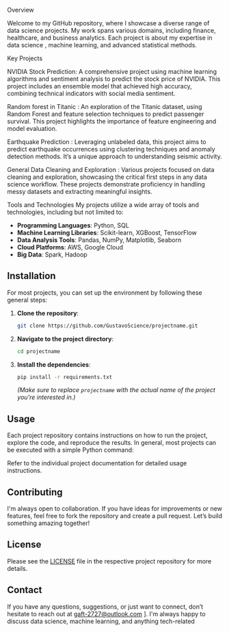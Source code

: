 Overview

Welcome to my GitHub repository, where I showcase a diverse range of data science projects. My work spans various domains, including finance, healthcare, and business analytics. Each project is about my expertise in data science , machine learning, and advanced statistical methods.

 Key Projects

NVIDIA Stock Prediction: A comprehensive project using machine learning algorithms and sentiment analysis to predict the stock price of NVIDIA. This project includes an ensemble model that achieved high accuracy, combining technical indicators with social media sentiment.

Random forest in Titanic : An exploration of the Titanic dataset, using Random Forest and feature selection techniques to predict passenger survival. This project highlights the importance of feature engineering and model evaluation.

 Earthquake Prediction : Leveraging unlabeled data, this project aims to predict earthquake occurrences using clustering techniques and anomaly detection methods. It’s a unique approach to understanding seismic activity.

 General Data Cleaning and Exploration : Various projects focused on data cleaning and exploration, showcasing the critical first steps in any data science workflow. These projects demonstrate proficiency in handling messy datasets and extracting meaningful insights.

 Tools and Technologies
My projects utilize a wide array of tools and technologies, including but not limited to:

- **Programming Languages**: Python, SQL
- **Machine Learning Libraries**: Scikit-learn, XGBoost, TensorFlow
- **Data Analysis Tools**: Pandas, NumPy, Matplotlib, Seaborn
- **Cloud Platforms**: AWS, Google Cloud
- **Big Data**: Spark, Hadoop

## Installation
For most projects, you can set up the environment by following these general steps:

1. **Clone the repository**:
   ```bash
   git clone https://github.com/GustavoScience/projectname.git
   ```
2. **Navigate to the project directory**:
   ```bash
   cd projectname
   ```
3. **Install the dependencies**:
   ```bash
   pip install -r requirements.txt
   ```
   *(Make sure to replace `projectname` with the actual name of the project you're interested in.)*

## Usage

Each project repository contains instructions on how to run the project, explore the code, and reproduce the results. In general, most projects can be executed with a simple Python command:

Refer to the individual project documentation for detailed usage instructions.

## Contributing
I'm always open to collaboration. If you have ideas for improvements or new features, feel free to fork the repository and create a pull request. Let’s build something amazing together!

## License
 Please see the [LICENSE](LICENSE) file in the respective project repository for more details.

## Contact
If you have any questions, suggestions, or just want to connect, don’t hesitate to reach out at gaft-2727@outlook.com ]. I'm always happy to discuss data science, machine learning, and anything tech-related



